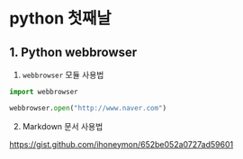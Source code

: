 #  python 첫째날

## 1. Python webbrowser

1. `webbrowser` 모듈 사용법

``` python
import webbrowser

webbrowser.open("http://www.naver.com")
```

2.  Markdown 문서 사용법

   https://gist.github.com/ihoneymon/652be052a0727ad59601


